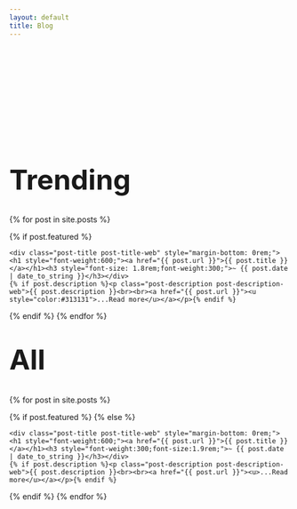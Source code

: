 ```yaml
---
layout: default
title: Blog
---
```

<div class="container" style="padding-top:140px">
<h1 style="font-size:50px">Trending</h1>

{% for post in site.posts %}

{% if post.featured %}
  <div class="posts post-web" >


    <div class="post-title post-title-web" style="margin-bottom: 0rem;"><h1 style="font-weight:600;"><a href="{{ post.url }}">{{ post.title }}</a></h1><h3 style="font-size: 1.8rem;font-weight:300;">~ {{ post.date | date_to_string }}</h3></div>
    {% if post.description %}<p class="post-description post-description-web">{{ post.description }}<br><br><a href="{{ post.url }}"><u style="color:#313131">...Read more</u></a></p>{% endif %}

  </div>
  {% endif %}
{% endfor %}

<h1 style="font-size:50px; margin-top:40px;">All</h1>

{% for post in site.posts %}

{% if post.featured %}
{% else %}

  <div class="post post-web">



    <div class="post-title post-title-web" style="margin-bottom: 0rem;"><h1 style="font-weight:600;"><a href="{{ post.url }}">{{ post.title }}</a></h1><h3 style="font-weight:300;font-size:1.9rem;">~ {{ post.date | date_to_string }}</h3></div>
    {% if post.description %}<p class="post-description post-description-web">{{ post.description }}<br><br><a href="{{ post.url }}"><u>...Read more</u></a></p>{% endif %}


  </div>
  {% endif %}
{% endfor %}
</div>

